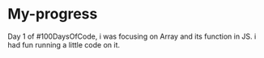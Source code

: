 # My-progress

Day 1 of #100DaysOfCode, i was focusing on Array and its function in JS. i had fun running a little code on it.
